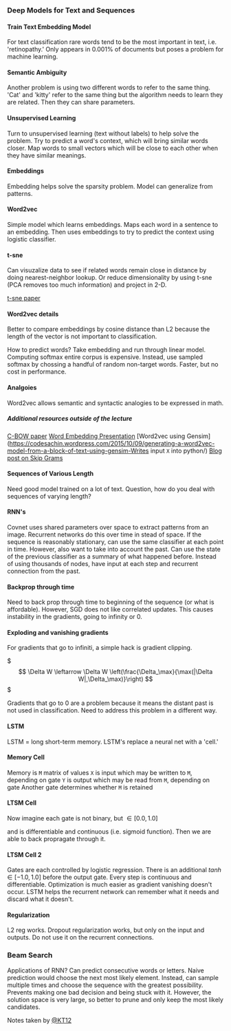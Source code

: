 ### Deep Models for Text and Sequences

#### Train Text Embedding Model
For text classification rare words tend to be the most important in text, i.e. 'retinopathy.'  Only appears in 0.001% of documents but poses a problem for machine learning.

#### Semantic Ambiguity
Another problem is using two different words to refer to the same thing. 'Cat' and 'kitty' refer to the same thing but the algorithm needs to learn they are related.  Then they can share parameters.

#### Unsupervised Learning
Turn to unsupervised learning (text without labels) to help solve the problem.  Try to predict a word's context, which will bring similar words closer.  Map words to small vectors which will be close to each other when they have similar meanings.

#### Embeddings
Embedding helps solve the sparsity problem.  Model can generalize from patterns.

#### Word2vec
Simple model which learns embeddings.  Maps each word in a sentence to an embedding.  Then uses embeddings to try to predict the context using logistic classifier.

#### t-sne
Can visuzalize data to see if related words remain close in distance by doing nearest-neighbor lookup.  Or reduce dimensionality by using t-sne (PCA removes too much information) and project in 2-D.

[t-sne paper](http://jmlr.csail.mit.edu/papers/volume9/vandermaaten08a/vandermaaten08a.pdf)

#### Word2vec details
Better to compare embeddings by cosine distance than L2 because the length of the vector is not important to classification.

How to predict words?  Take embedding and run through linear model.  Computing softmax entire corpus is expensive.  Instead, use sampled softmax by chossing a handful of random non-target words.  Faster, but no cost in performance.

#### Analgoies
Word2vec allows semantic and syntactic analogies to be expressed in math.

##### Additional resources outside of the lecture
[C-BOW paper](https://arxiv.org/pdf/1411.2738v3.pdf)
[Word Embedding Presentation](https://www.youtube.com/watch?v=D-ekE-Wlcds)
[Word2vec using Gensim](https://codesachin.wordpress.com/2015/10/09/generating-a-word2vec-model-from-a-block-of-text-using-gensim-Writes input `X` into python/)
[Blog post on Skip Grams](http://mccormickml.com/2016/04/19/word2vec-tutorial-the-skip-gram-model/)

#### Sequences of Various Length
Need good model trained on a lot of text.
Question, how do you deal with sequences of varying length?

#### RNN's
Covnet uses shared parameters over space to extract patterns from an image.  Recurrent networks do this over time in stead of space.  If the sequence is reasonably stationary, can use the same classifier at each point in time.  However, also want to take into account the past.  Can use the state of the previous classifier as a summary of what happened before.  Instead of using thousands of nodes, have input at each step and recurrent connection from the past.

#### Backprop through time
Need to back prop through time to beginning of the sequence (or what is affordable).  However, SGD does not like correlated updates.  This causes instability in the gradients, going to infinity or 0.

#### Exploding and vanishing gradients
For gradients that go to infiniti, a simple hack is gradient clipping.

$$$ \Delta W \leftarrow \Delta W \left(\frac{\Delta_\max}{\max(|\Delta W|,\Delta_\max)}\right) $$$

Gradients that go to 0 are a problem because it means the distant past is not used in classification.  Need to address this problem in a different way.

#### LSTM
LSTM = long short-term memory.  LSTM's replace a neural net with a 'cell.'

#### Memory Cell
Memory is `M` matrix of values
`X` is input which may be written to `M`, depending on gate
`Y` is output which may be read from `M`, depending on gate
Another gate determines whether `M` is retained

#### LTSM Cell
Now imagine each gate is not binary, but $\in [0.0, 1.0]$

and is differentiable and continuous (i.e. sigmoid function).  Then we are able to back propragate through it.

#### LTSM Cell 2
Gates are each controlled by logistic regression.  There is an additional $tanh \in [-1.0, 1.0]$
before the output gate.  Every step is continuous and differentiable.  Optimization is much easier as gradient vanishing doesn't occur.  LSTM helps the recurrent network can remember what it needs and discard what it doesn't.

#### Regularization
L2 reg works.
Dropout regularization works, but only on the input and outputs.  Do not use it on the recurrent connections.

### Beam Search
Applications of RNN?  Can predict consecutive words or letters.  Naive prediction would choose the next most likely element.  Instead, can sample multiple times and choose the sequence with the greatest possibility.  Prevents making one bad decision and being stuck with it.  However, the solution space is very large, so better to prune and only keep the most likely candidates.

Notes taken by [@KT12](https://github.com/KT12)